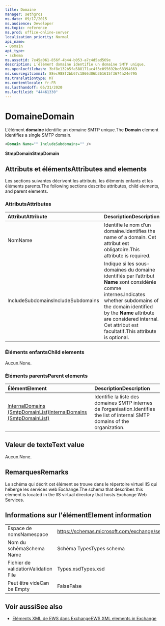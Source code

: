 ```yaml
---
title: Domaine
manager: sethgros
ms.date: 09/17/2015
ms.audience: Developer
ms.topic: reference
ms.prod: office-online-server
localization_priority: Normal
api_name:
- Domain
api_type:
- schema
ms.assetid: 7e45a061-856f-4b44-b053-a7c4d5ad569e
description: L’élément domaine identifie un domaine SMTP unique.
ms.openlocfilehash: 3bf8e132b5fa588171ac4f3c095692bc68394663
ms.sourcegitcommit: 88ec988f2bb67c1866d06b361615f3674a24e795
ms.translationtype: MT
ms.contentlocale: fr-FR
ms.lasthandoff: 05/31/2020
ms.locfileid: "44461330"
---
```

# <a name="domain"></a><span data-ttu-id="08a94-103">Domaine</span><span class="sxs-lookup"><span data-stu-id="08a94-103">Domain</span></span>

<span data-ttu-id="08a94-104">L’élément **domaine** identifie un domaine SMTP unique.</span><span class="sxs-lookup"><span data-stu-id="08a94-104">The **Domain** element identifies a single SMTP domain.</span></span> 
  
```xml
<Domain Name="" IncludeSubdomains="" />
```

 <span data-ttu-id="08a94-105">**StmpDomain**</span><span class="sxs-lookup"><span data-stu-id="08a94-105">**StmpDomain**</span></span>
## <a name="attributes-and-elements"></a><span data-ttu-id="08a94-106">Attributs et éléments</span><span class="sxs-lookup"><span data-stu-id="08a94-106">Attributes and elements</span></span>

<span data-ttu-id="08a94-107">Les sections suivantes décrivent les attributs, les éléments enfants et les éléments parents.</span><span class="sxs-lookup"><span data-stu-id="08a94-107">The following sections describe attributes, child elements, and parent elements.</span></span>
  
### <a name="attributes"></a><span data-ttu-id="08a94-108">Attributs</span><span class="sxs-lookup"><span data-stu-id="08a94-108">Attributes</span></span>

|<span data-ttu-id="08a94-109">**Attribut**</span><span class="sxs-lookup"><span data-stu-id="08a94-109">**Attribute**</span></span>|<span data-ttu-id="08a94-110">**Description**</span><span class="sxs-lookup"><span data-stu-id="08a94-110">**Description**</span></span>|
|:-----|:-----|
|<span data-ttu-id="08a94-111">Nom</span><span class="sxs-lookup"><span data-stu-id="08a94-111">Name</span></span>  <br/> |<span data-ttu-id="08a94-112">Identifie le nom d’un domaine.</span><span class="sxs-lookup"><span data-stu-id="08a94-112">Identifies the name of a domain.</span></span> <span data-ttu-id="08a94-113">Cet attribut est obligatoire.</span><span class="sxs-lookup"><span data-stu-id="08a94-113">This attribute is required.</span></span>  <br/> |
|<span data-ttu-id="08a94-114">IncludeSubdomains</span><span class="sxs-lookup"><span data-stu-id="08a94-114">IncludeSubdomains</span></span>  <br/> |<span data-ttu-id="08a94-115">Indique si les sous-domaines du domaine identifiés par l’attribut **Name** sont considérés comme internes.</span><span class="sxs-lookup"><span data-stu-id="08a94-115">Indicates whether subdomains of the domain identified by the **Name** attribute are considered internal.</span></span> <span data-ttu-id="08a94-116">Cet attribut est facultatif.</span><span class="sxs-lookup"><span data-stu-id="08a94-116">This attribute is optional.</span></span>  <br/> |
   
### <a name="child-elements"></a><span data-ttu-id="08a94-117">Éléments enfants</span><span class="sxs-lookup"><span data-stu-id="08a94-117">Child elements</span></span>

<span data-ttu-id="08a94-118">Aucun.</span><span class="sxs-lookup"><span data-stu-id="08a94-118">None.</span></span>
  
### <a name="parent-elements"></a><span data-ttu-id="08a94-119">Éléments parents</span><span class="sxs-lookup"><span data-stu-id="08a94-119">Parent elements</span></span>

|<span data-ttu-id="08a94-120">**Élément**</span><span class="sxs-lookup"><span data-stu-id="08a94-120">**Element**</span></span>|<span data-ttu-id="08a94-121">**Description**</span><span class="sxs-lookup"><span data-stu-id="08a94-121">**Description**</span></span>|
|:-----|:-----|
|[<span data-ttu-id="08a94-122">InternalDomains (SmtpDomainList)</span><span class="sxs-lookup"><span data-stu-id="08a94-122">InternalDomains (SmtpDomainList)</span></span>](internaldomains-smtpdomainlist.md) <br/> |<span data-ttu-id="08a94-123">Identifie la liste des domaines SMTP internes de l’organisation.</span><span class="sxs-lookup"><span data-stu-id="08a94-123">Identifies the list of internal SMTP domains of the organization.</span></span>  <br/> |
   
## <a name="text-value"></a><span data-ttu-id="08a94-124">Valeur de texte</span><span class="sxs-lookup"><span data-stu-id="08a94-124">Text value</span></span>

<span data-ttu-id="08a94-125">Aucun.</span><span class="sxs-lookup"><span data-stu-id="08a94-125">None.</span></span>
  
## <a name="remarks"></a><span data-ttu-id="08a94-126">Remarques</span><span class="sxs-lookup"><span data-stu-id="08a94-126">Remarks</span></span>

<span data-ttu-id="08a94-127">Le schéma qui décrit cet élément se trouve dans le répertoire virtuel IIS qui héberge les services web Exchange.</span><span class="sxs-lookup"><span data-stu-id="08a94-127">The schema that describes this element is located in the IIS virtual directory that hosts Exchange Web Services.</span></span>
  
## <a name="element-information"></a><span data-ttu-id="08a94-128">Informations sur l'élément</span><span class="sxs-lookup"><span data-stu-id="08a94-128">Element information</span></span>

|||
|:-----|:-----|
|<span data-ttu-id="08a94-129">Espace de noms</span><span class="sxs-lookup"><span data-stu-id="08a94-129">Namespace</span></span>  <br/> |https://schemas.microsoft.com/exchange/services/2006/types  <br/> |
|<span data-ttu-id="08a94-130">Nom du schéma</span><span class="sxs-lookup"><span data-stu-id="08a94-130">Schema Name</span></span>  <br/> |<span data-ttu-id="08a94-131">Schéma Types</span><span class="sxs-lookup"><span data-stu-id="08a94-131">Types schema</span></span>  <br/> |
|<span data-ttu-id="08a94-132">Fichier de validation</span><span class="sxs-lookup"><span data-stu-id="08a94-132">Validation File</span></span>  <br/> |<span data-ttu-id="08a94-133">Types.xsd</span><span class="sxs-lookup"><span data-stu-id="08a94-133">Types.xsd</span></span>  <br/> |
|<span data-ttu-id="08a94-134">Peut être vide</span><span class="sxs-lookup"><span data-stu-id="08a94-134">Can be Empty</span></span>  <br/> |<span data-ttu-id="08a94-135">False</span><span class="sxs-lookup"><span data-stu-id="08a94-135">False</span></span>  <br/> |
   
## <a name="see-also"></a><span data-ttu-id="08a94-136">Voir aussi</span><span class="sxs-lookup"><span data-stu-id="08a94-136">See also</span></span>

- [<span data-ttu-id="08a94-137">Éléments XML de EWS dans Exchange</span><span class="sxs-lookup"><span data-stu-id="08a94-137">EWS XML elements in Exchange</span></span>](ews-xml-elements-in-exchange.md)

